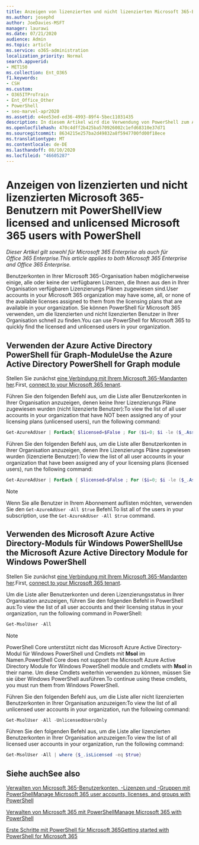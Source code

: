 ```yaml
---
title: Anzeigen von lizenzierten und nicht lizenzierten Microsoft 365-Benutzern mit PowerShell
ms.author: josephd
author: JoeDavies-MSFT
manager: laurawi
ms.date: 07/21/2020
audience: Admin
ms.topic: article
ms.service: o365-administration
localization_priority: Normal
search.appverid:
- MET150
ms.collection: Ent_O365
f1.keywords:
- CSH
ms.custom:
- O365ITProTrain
- Ent_Office_Other
- PowerShell
- seo-marvel-apr2020
ms.assetid: e4ee53ed-ed36-4993-89f4-5bec11031435
description: In diesem Artikel wird die Verwendung von PowerShell zum Anzeigen von lizenzierten und nicht lizenzierten Microsoft 365-Benutzerkonten erläutert.
ms.openlocfilehash: 470c4dff2b425ba570926002c1efd68310e37d71
ms.sourcegitcommit: 8634215e257ba2d49832a8f5947700fd00f18ece
ms.translationtype: MT
ms.contentlocale: de-DE
ms.lasthandoff: 08/10/2020
ms.locfileid: "46605287"
---
```

# <a name="view-licensed-and-unlicensed-microsoft-365-users-with-powershell"></a><span data-ttu-id="45976-103">Anzeigen von lizenzierten und nicht lizenzierten Microsoft 365-Benutzern mit PowerShell</span><span class="sxs-lookup"><span data-stu-id="45976-103">View licensed and unlicensed Microsoft 365 users with PowerShell</span></span>

<span data-ttu-id="45976-104">*Dieser Artikel gilt sowohl für Microsoft 365 Enterprise als auch für Office 365 Enterprise.*</span><span class="sxs-lookup"><span data-stu-id="45976-104">*This article applies to both Microsoft 365 Enterprise and Office 365 Enterprise.*</span></span>

<span data-ttu-id="45976-105">Benutzerkonten in Ihrer Microsoft 365-Organisation haben möglicherweise einige, alle oder keine der verfügbaren Lizenzen, die Ihnen aus den in Ihrer Organisation verfügbaren Lizenzierungs Plänen zugewiesen sind.</span><span class="sxs-lookup"><span data-stu-id="45976-105">User accounts in your Microsoft 365 organization may have some, all, or none of the available licenses assigned to them from the licensing plans that are available in your organization.</span></span> <span data-ttu-id="45976-106">Sie können PowerShell für Microsoft 365 verwenden, um die lizenzierten und nicht lizenzierten Benutzer in Ihrer Organisation schnell zu finden.</span><span class="sxs-lookup"><span data-stu-id="45976-106">You can use PowerShell for Microsoft 365 to quickly find the licensed and unlicensed users in your organization.</span></span>

## <a name="use-the-azure-active-directory-powershell-for-graph-module"></a><span data-ttu-id="45976-107">Verwenden der Azure Active Directory PowerShell für Graph-Module</span><span class="sxs-lookup"><span data-stu-id="45976-107">Use the Azure Active Directory PowerShell for Graph module</span></span>

<span data-ttu-id="45976-108">Stellen Sie zunächst [eine Verbindung mit Ihrem Microsoft 365-Mandanten her](connect-to-office-365-powershell.md#connect-with-the-azure-active-directory-powershell-for-graph-module).</span><span class="sxs-lookup"><span data-stu-id="45976-108">First, [connect to your Microsoft 365 tenant](connect-to-office-365-powershell.md#connect-with-the-azure-active-directory-powershell-for-graph-module).</span></span>
 
<span data-ttu-id="45976-109">Führen Sie den folgenden Befehl aus, um die Liste aller Benutzerkonten in Ihrer Organisation anzuzeigen, denen keine Ihrer Lizenzierungs Pläne zugewiesen wurden (nicht lizenzierte Benutzer):</span><span class="sxs-lookup"><span data-stu-id="45976-109">To view the list of all user accounts in your organization that have NOT been assigned any of your licensing plans (unlicensed users), run the following command:</span></span>
  
```powershell
Get-AzureAdUser | ForEach{ $licensed=$False ; For ($i=0; $i -le ($_.AssignedLicenses | Measure).Count ; $i++) { If( [string]::IsNullOrEmpty(  $_.AssignedLicenses[$i].SkuId ) -ne $True) { $licensed=$true } } ; If( $licensed -eq $false) { Write-Host $_.UserPrincipalName} }
```

<span data-ttu-id="45976-110">Führen Sie den folgenden Befehl aus, um die Liste aller Benutzerkonten in Ihrer Organisation anzuzeigen, denen Ihre Lizenzierungs Pläne zugewiesen wurden (lizenzierte Benutzer):</span><span class="sxs-lookup"><span data-stu-id="45976-110">To view the list of all user accounts in your organization that have been assigned any of your licensing plans (licensed users), run the following command:</span></span>
  
```powershell
Get-AzureAdUser | ForEach { $licensed=$False ; For ($i=0; $i -le ($_.AssignedLicenses | Measure).Count ; $i++) { If( [string]::IsNullOrEmpty(  $_.AssignedLicenses[$i].SkuId ) -ne $True) { $licensed=$true } } ; If( $licensed -eq $true) { Write-Host $_.UserPrincipalName} }
```

>[!Note]
><span data-ttu-id="45976-111">Wenn Sie alle Benutzer in Ihrem Abonnement auflisten möchten, verwenden Sie den `Get-AzureAdUser -All $true` Befehl.</span><span class="sxs-lookup"><span data-stu-id="45976-111">To list all of the users in your subscription, use the `Get-AzureAdUser -All $true` command.</span></span>
>

## <a name="use-the-microsoft-azure-active-directory-module-for-windows-powershell"></a><span data-ttu-id="45976-112">Verwenden des Microsoft Azure Active Directory-Moduls für Windows PowerShell</span><span class="sxs-lookup"><span data-stu-id="45976-112">Use the Microsoft Azure Active Directory Module for Windows PowerShell</span></span>

<span data-ttu-id="45976-113">Stellen Sie zunächst [eine Verbindung mit Ihrem Microsoft 365-Mandanten her](connect-to-office-365-powershell.md#connect-with-the-microsoft-azure-active-directory-module-for-windows-powershell).</span><span class="sxs-lookup"><span data-stu-id="45976-113">First, [connect to your Microsoft 365 tenant](connect-to-office-365-powershell.md#connect-with-the-microsoft-azure-active-directory-module-for-windows-powershell).</span></span>

<span data-ttu-id="45976-114">Um die Liste aller Benutzerkonten und deren Lizenzierungsstatus in Ihrer Organisation anzuzeigen, führen Sie den folgenden Befehl in PowerShell aus:</span><span class="sxs-lookup"><span data-stu-id="45976-114">To view the list of all user accounts and their licensing status in your organization, run the following command in PowerShell:</span></span>
  
```powershell
Get-MsolUser -All
```

>[!Note]
><span data-ttu-id="45976-115">PowerShell Core unterstützt nicht das Microsoft Azure Active Directory-Modul für Windows PowerShell und Cmdlets mit **Msol** im Namen.</span><span class="sxs-lookup"><span data-stu-id="45976-115">PowerShell Core does not support the Microsoft Azure Active Directory Module for Windows PowerShell module and cmdlets with **Msol** in their name.</span></span> <span data-ttu-id="45976-116">Um diese Cmdlets weiterhin verwenden zu können, müssen Sie sie über Windows PowerShell ausführen.</span><span class="sxs-lookup"><span data-stu-id="45976-116">To continue using these cmdlets, you must run them from Windows PowerShell.</span></span>
>

<span data-ttu-id="45976-117">Führen Sie den folgenden Befehl aus, um die Liste aller nicht lizenzierten Benutzerkonten in Ihrer Organisation anzuzeigen:</span><span class="sxs-lookup"><span data-stu-id="45976-117">To view the list of all unlicensed user accounts in your organization, run the following command:</span></span>
  
```powershell
Get-MsolUser -All -UnlicensedUsersOnly
```

<span data-ttu-id="45976-118">Führen Sie den folgenden Befehl aus, um die Liste aller lizenzierten Benutzerkonten in Ihrer Organisation anzuzeigen:</span><span class="sxs-lookup"><span data-stu-id="45976-118">To view the list of all licensed user accounts in your organization, run the following command:</span></span>
  
```powershell
Get-MsolUser -All | where {$_.isLicensed -eq $true}
```

## <a name="see-also"></a><span data-ttu-id="45976-119">Siehe auch</span><span class="sxs-lookup"><span data-stu-id="45976-119">See also</span></span>

[<span data-ttu-id="45976-120">Verwalten von Microsoft 365-Benutzerkonten, -Lizenzen und -Gruppen mit PowerShell</span><span class="sxs-lookup"><span data-stu-id="45976-120">Manage Microsoft 365 user accounts, licenses, and groups with PowerShell</span></span>](manage-user-accounts-and-licenses-with-office-365-powershell.md)
  
[<span data-ttu-id="45976-121">Verwalten von Microsoft 365 mit PowerShell</span><span class="sxs-lookup"><span data-stu-id="45976-121">Manage Microsoft 365 with PowerShell</span></span>](manage-office-365-with-office-365-powershell.md)
  
[<span data-ttu-id="45976-122">Erste Schritte mit PowerShell für Microsoft 365</span><span class="sxs-lookup"><span data-stu-id="45976-122">Getting started with PowerShell for Microsoft 365</span></span>](getting-started-with-office-365-powershell.md)
